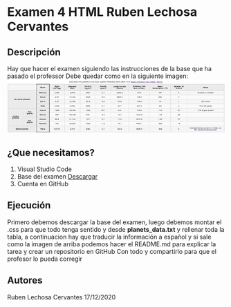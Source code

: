 # Examen 4 HTML Ruben Lechosa Cervantes

## Descripción
Hay que hacer el examen siguiendo las instrucciones de la base que ha pasado el professor
Debe quedar como en la siguiente imagen:
<img src="captura1.jpg">

## ¿Que necesitamos?

1. Visual Studio Code
2. Base del examen <a href="https://github.com/Rulexloko13/Examen-4-HTML/tree/main/Base%20Examen">Descargar</a>
3. Cuenta en GitHub

## Ejecución
Primero debemos descargar la base del examen, luego debemos montar el .css para que todo tenga sentido y desde **planets_data.txt** y rellenar toda la tabla, a continuacion hay que traducir la información a español y si sale como la imagen de arriba podemos hacer el README.md para explicar la tarea y crear un repositorio en GitHub Con todo y compartirlo para que el profesor lo pueda corregir

## Autores
Ruben Lechosa Cervantes 17/12/2020